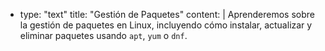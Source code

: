 - type: "text"
    title: "Gestión de Paquetes"
    content: |
      Aprenderemos sobre la gestión de paquetes en Linux, incluyendo cómo instalar, actualizar y eliminar paquetes usando `apt`, `yum` o `dnf`.

